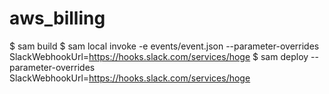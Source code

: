 # aws_billing

$ sam build
$ sam local invoke -e events/event.json --parameter-overrides SlackWebhookUrl=https://hooks.slack.com/services/hoge
$ sam deploy --parameter-overrides SlackWebhookUrl=https://hooks.slack.com/services/hoge
